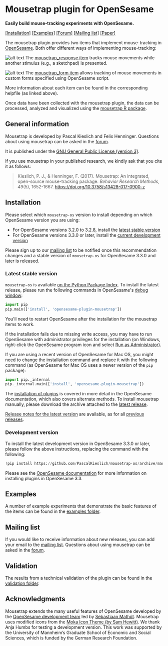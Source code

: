 # Mousetrap plugin for OpenSesame

__Easily build mouse-tracking experiments with OpenSesame.__

[[Installation]](#installation) [[Examples]](examples#example-experiments) [[Forum]](http://forum.cogsci.nl/index.php?p=/categories/mousetrap) [[Mailing list]](http://eepurl.com/co1AqX) [[Paper]](https://doi.org/10.3758/s13428-017-0900-z)

The mousetrap plugin provides two items that implement mouse-tracking in [OpenSesame](http://osdoc.cogsci.nl/).
Both offer different ways of implementing mouse-tracking:

![alt text](plugins/mousetrap_response/mousetrap_response_large.png "mousetrap_response plug-in") The [mousetrap_response item](plugins/mousetrap_response/mousetrap_response.md#mousetrap-response-item) tracks mouse movements while another stimulus (e.g., a sketchpad) is presented.

![alt text](plugins/mousetrap_form/mousetrap_form_large.png "mousetrap_form plug-in") The [mousetrap_form item](plugins/mousetrap_form/mousetrap_form.md#mousetrap-form-item) allows tracking of mouse movements in custom forms specified using OpenSesame script.

More information about each item can be found in the corresponding helpfile (as linked above).

Once data have been collected with the mousetrap plugin, the data can be processed, analyzed and visualized using the [mousetrap R package](https://github.com/PascalKieslich/mousetrap).


## General information
Mousetrap is developed by Pascal Kieslich and Felix Henninger.
Questions about using mousetrap can be asked in the [forum](http://forum.cogsci.nl/index.php?p=/categories/mousetrap).

It is published under the [GNU General Public License (version 3)](LICENSE).

If you use mousetrap in your published research, we kindly ask that you cite it as follows:

> Kieslich, P. J., & Henninger, F. (2017). Mousetrap: An integrated, open-source mouse-tracking package. _Behavior Research Methods, 49_(5), 1652-1667. https://doi.org/10.3758/s13428-017-0900-z


## Installation

Please select which `mousetrap-os` version to install depending on which OpenSesame version you are using:
* For OpenSesame versions 3.2.0 to 3.2.8, install the [latest stable version](#latest-stable-version)
* For OpenSesame versions 3.3.0 or later, install the [current development version](#development-version)

Please sign up to our [mailing list](http://eepurl.com/co1AqX) to be notified once this recommendation changes and a stable version of `mousetrap-os` for OpenSesame 3.3.0 and later is released.

### Latest stable version

`mousetrap-os` is available [on the Python Package Index](https://pypi.python.org/pypi/opensesame-plugin-mousetrap). To install the latest release, please run the following commands in OpenSesame's [debug window](http://osdoc.cogsci.nl/manual/interface/#the-debug-window):

```python
import pip
pip.main(['install', 'opensesame-plugin-mousetrap'])
```

You'll need to restart OpenSesame after the installation for the mousetrap items to work.

If the installation fails due to missing write access, you may have to run OpenSesame with administrator privileges for the installation (on Windows, right-click the OpenSesame program icon and select [Run as Administrator](https://technet.microsoft.com/en-us/library/cc732200.aspx)).

If you are using a recent version of OpenSesame for Mac OS, you might need to change the installation command and replace it with the following command (as OpenSesame for Mac OS uses a newer version of the `pip` package):
```python
import pip._internal
pip._internal.main(['install', 'opensesame-plugin-mousetrap'])
```

The [installation of plugins](http://osdoc.cogsci.nl/manual/environment/#installing-plugins-and-extensions) is covered in more detail in the OpenSesame documentation, which also covers alternate methods. To install mousetrap manually, please download the archive attached to the [latest release](https://github.com/PascalKieslich/mousetrap-os/releases/latest).

[Release notes for the latest version](https://github.com/PascalKieslich/mousetrap-os/releases/latest) are available, as for all [previous releases](https://github.com/PascalKieslich/mousetrap-os/releases).

### Development version

To install the latest development version in OpenSesame 3.3.0 or later, please follow the above instructions, replacing the command with the following:

```python
!pip install https://github.com/PascalKieslich/mousetrap-os/archive/master.zip
```

Please see the [OpenSesame documentation](https://osdoc.cogsci.nl/3.3/manual/environment/) for more information on installing plugins in OpenSesame 3.3.

## Examples

A number of example experiments that demonstrate the basic features of the items can be found in the [examples folder](examples#example-experiments).


## Mailing list

If you would like to receive information about new releases, you can add your email to the [mailing list](http://eepurl.com/co1AqX).
Questions about using mousetrap can be asked in the [forum](http://forum.cogsci.nl/index.php?p=/categories/mousetrap).


## Validation

The results from a technical validation of the plugin can be found in the [validation folder](validation).


## Acknowledgments
Mousetrap extends the many useful features of OpenSesame developed by the [OpenSesame development team](http://osdoc.cogsci.nl/team/) led by [Sebastiaan Mathôt](http://www.cogsci.nl/smathot).
Mousetrap uses modified icons from the [Moka Icon Theme (by Sam Hewitt)](https://snwh.org/moka). We thank Anja Humbs for testing a development version. This work was supported by the University of Mannheim’s Graduate School of Economic and Social Sciences, which is funded by the German Research Foundation.
